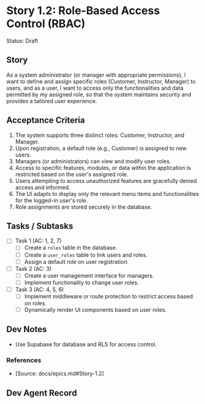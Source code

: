 # Story 1.2: Role-Based Access Control (RBAC)

Status: Draft

## Story

As a system administrator (or manager with appropriate permissions),
I want to define and assign specific roles (Customer, Instructor, Manager) to users, and as a user,
I want to access only the functionalities and data permitted by my assigned role,
so that the system maintains security and provides a tailored user experience.

## Acceptance Criteria

1. The system supports three distinct roles: Customer, Instructor, and Manager.
2. Upon registration, a default role (e.g., Customer) is assigned to new users.
3. Managers (or administrators) can view and modify user roles.
4. Access to specific features, modules, or data within the application is restricted based on the user's assigned role.
5. Users attempting to access unauthorized features are gracefully denied access and informed.
6. The UI adapts to display only the relevant menu items and functionalities for the logged-in user's role.
7. Role assignments are stored securely in the database.

## Tasks / Subtasks

- [ ] Task 1 (AC: 1, 2, 7)
  - [ ] Create a `roles` table in the database.
  - [ ] Create a `user_roles` table to link users and roles.
  - [ ] Assign a default role on user registration.
- [ ] Task 2 (AC: 3)
  - [ ] Create a user management interface for managers.
  - [ ] Implement functionality to change user roles.
- [ ] Task 3 (AC: 4, 5, 6)
  - [ ] Implement middleware or route protection to restrict access based on roles.
  - [ ] Dynamically render UI components based on user roles.

## Dev Notes

- Use Supabase for database and RLS for access control.

### References

- [Source: docs/epics.md#Story-1.2]

## Dev Agent Record

